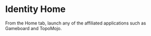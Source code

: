 # Identity Home

From the Home tab, launch any of the affiliated applications such as Gameboard and TopoMojo.